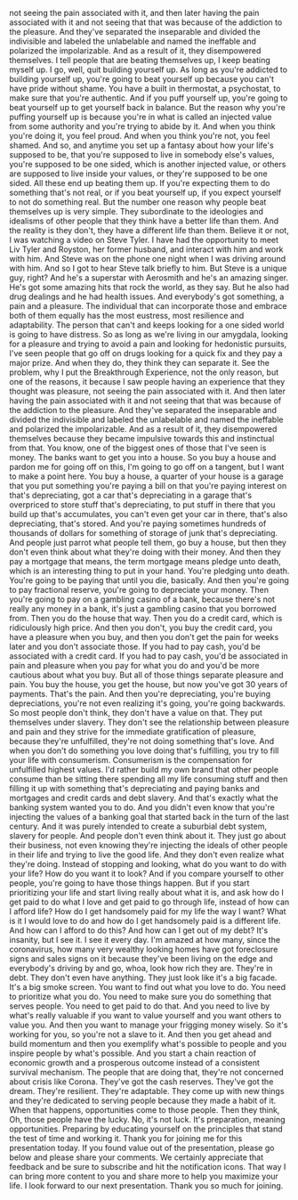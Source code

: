  not seeing the pain associated with it, and then later having the pain associated with it and not seeing that that was because of the addiction to the pleasure. And they've separated the inseparable and divided the indivisible and labeled the unlabelable and named the ineffable and polarized the impolarizable. And as a result of it, they disempowered themselves. I tell people that are beating themselves up, I keep beating myself up. I go, well, quit building yourself up. As long as you're addicted to building yourself up, you're going to beat yourself up because you can't have pride without shame. You have a built in thermostat, a psychostat, to make sure that you're authentic. And if you puff yourself up, you're going to beat yourself up to get yourself back in balance. But the reason why you're puffing yourself up is because you're in what is called an injected value from some authority and you're trying to abide by it. And when you think you're doing it, you feel proud. And when you think you're not, you feel shamed. And so, and anytime you set up a fantasy about how your life's supposed to be, that you're supposed to live in somebody else's values, you're supposed to be one sided, which is another injected value, or others are supposed to live inside your values, or they're supposed to be one sided. All these end up beating them up. If you're expecting them to do something that's not real, or if you beat yourself up, if you expect yourself to not do something real. But the number one reason why people beat themselves up is very simple. They subordinate to the ideologies and idealisms of other people that they think have a better life than them. And the reality is they don't, they have a different life than them. Believe it or not, I was watching a video on Steve Tyler. I have had the opportunity to meet Liv Tyler and Royston, her former husband, and interact with him and work with him. And Steve was on the phone one night when I was driving around with him. And so I got to hear Steve talk briefly to him. But Steve is a unique guy, right? And he's a superstar with Aerosmith and he's an amazing singer. He's got some amazing hits that rock the world, as they say. But he also had drug dealings and he had health issues. And everybody's got something, a pain and a pleasure. The individual that can incorporate those and embrace both of them equally has the most eustress, most resilience and adaptability. The person that can't and keeps looking for a one sided world is going to have distress. So as long as we're living in our amygdala, looking for a pleasure and trying to avoid a pain and looking for hedonistic pursuits, I've seen people that go off on drugs looking for a quick fix and they pay a major prize. And when they do, they think they can separate it. See the problem, why I put the Breakthrough Experience, not the only reason, but one of the reasons, it because I saw people having an experience that they thought was pleasure, not seeing the pain associated with it. And then later having the pain associated with it and not seeing that that was because of the addiction to the pleasure. And they've separated the inseparable and divided the indivisible and labeled the unlabelable and named the ineffable and polarized the impolarizable. And as a result of it, they disempowered themselves because they became impulsive towards this and instinctual from that. You know, one of the biggest ones of those that I've seen is money. The banks want to get you into a house. So you buy a house and pardon me for going off on this, I'm going to go off on a tangent, but I want to make a point here. You buy a house, a quarter of your house is a garage that you put something you're paying a bill on that you're paying interest on that's depreciating, got a car that's depreciating in a garage that's overpriced to store stuff that's depreciating, to put stuff in there that you build up that's accumulates, you can't even get your car in there, that's also depreciating, that's stored. And you're paying sometimes hundreds of thousands of dollars for something of storage of junk that's depreciating. And people just parrot what people tell them, go buy a house, but then they don't even think about what they're doing with their money. And then they pay a mortgage that means, the term mortgage means pledge unto death, which is an interesting thing to put in your hand. You're pledging unto death. You're going to be paying that until you die, basically. And then you're going to pay fractional reserve, you're going to depreciate your money. Then you're going to pay on a gambling casino of a bank, because there's not really any money in a bank, it's just a gambling casino that you borrowed from. Then you do the house that way. Then you do a credit card, which is ridiculously high price. And then you don't, you buy the credit card, you have a pleasure when you buy, and then you don't get the pain for weeks later and you don't associate those. If you had to pay cash, you'd be associated with a credit card. If you had to pay cash, you'd be associated in pain and pleasure when you pay for what you do and you'd be more cautious about what you buy. But all of those things separate pleasure and pain. You buy the house, you get the house, but now you've got 30 years of payments. That's the pain. And then you're depreciating, you're buying depreciations, you're not even realizing it's going, you're going backwards. So most people don't think, they don't have a value on that. They put themselves under slavery. They don't see the relationship between pleasure and pain and they strive for the immediate gratification of pleasure, because they're unfulfilled, they're not doing something that's love. And when you don't do something you love doing that's fulfilling, you try to fill your life with consumerism. Consumerism is the compensation for unfulfilled highest values. I'd rather build my own brand that other people consume than be sitting there spending all my life consuming stuff and then filling it up with something that's depreciating and paying banks and mortgages and credit cards and debt slavery. And that's exactly what the banking system wanted you to do. And you didn't even know that you're injecting the values of a banking goal that started back in the turn of the last century. And it was purely intended to create a suburbial debt system, slavery for people. And people don't even think about it. They just go about their business, not even knowing they're injecting the ideals of other people in their life and trying to live the good life. And they don't even realize what they're doing. Instead of stopping and looking, what do you want to do with your life? How do you want it to look? And if you compare yourself to other people, you're going to have those things happen. But if you start prioritizing your life and start living really about what it is, and ask how do I get paid to do what I love and get paid to go through life, instead of how can I afford life? How do I get handsomely paid for my life the way I want? What is it I would love to do and how do I get handsomely paid is a different life. And how can I afford to do this? And how can I get out of my debt? It's insanity, but I see it. I see it every day. I'm amazed at how many, since the coronavirus, how many very wealthy looking homes have got foreclosure signs and sales signs on it because they've been living on the edge and everybody's driving by and go, whoa, look how rich they are. They're in debt. They don't even have anything. They just look like it's a big facade. It's a big smoke screen. You want to find out what you love to do. You need to prioritize what you do. You need to make sure you do something that serves people. You need to get paid to do that. And you need to live by what's really valuable if you want to value yourself and you want others to value you. And then you want to manage your frigging money wisely. So it's working for you, so you're not a slave to it. And then you get ahead and build momentum and then you exemplify what's possible to people and you inspire people by what's possible. And you start a chain reaction of economic growth and a prosperous outcome instead of a consistent survival mechanism. The people that are doing that, they're not concerned about crisis like Corona. They've got the cash reserves. They've got the dream. They're resilient. They're adaptable. They come up with new things and they're dedicated to serving people because they made a habit of it. When that happens, opportunities come to those people. Then they think, Oh, those people have the lucky. No, it's not luck. It's preparation, meaning opportunities. Preparing by educating yourself on the principles that stand the test of time and working it. Thank you for joining me for this presentation today. If you found value out of the presentation, please go below and please share your comments. We certainly appreciate that feedback and be sure to subscribe and hit the notification icons. That way I can bring more content to you and share more to help you maximize your life. I look forward to our next presentation. Thank you so much for joining.
